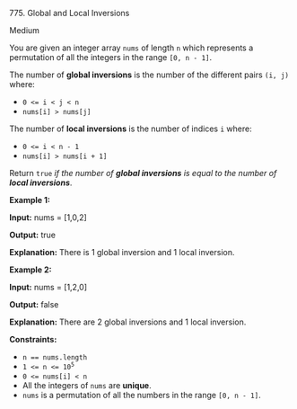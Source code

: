 775\. Global and Local Inversions

Medium

You are given an integer array `nums` of length `n` which represents a permutation of all the integers in the range `[0, n - 1]`.

The number of **global inversions** is the number of the different pairs `(i, j)` where:

*   `0 <= i < j < n`
*   `nums[i] > nums[j]`

The number of **local inversions** is the number of indices `i` where:

*   `0 <= i < n - 1`
*   `nums[i] > nums[i + 1]`

Return `true` _if the number of **global inversions** is equal to the number of **local inversions**_.

**Example 1:**

**Input:** nums = [1,0,2]

**Output:** true

**Explanation:** There is 1 global inversion and 1 local inversion.

**Example 2:**

**Input:** nums = [1,2,0]

**Output:** false

**Explanation:** There are 2 global inversions and 1 local inversion.

**Constraints:**

*   `n == nums.length`
*   <code>1 <= n <= 10<sup>5</sup></code>
*   `0 <= nums[i] < n`
*   All the integers of `nums` are **unique**.
*   `nums` is a permutation of all the numbers in the range `[0, n - 1]`.